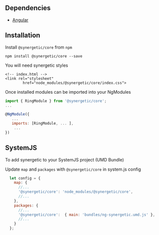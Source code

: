 
## Dependencies
* [Angular](https://angular.io)

## Installation

Install `@synergetic/core` from `npm`

```shell
npm install @synergetic/core --save
```

You will need synergetic styles

```
<!-- index.html -->
<link rel="stylesheet"
        href="node_modules/@synergetic/core/index.css">
```

Once installed modules can be imported into your NgModules

```js
import { RingModule } from '@synergetic/core';
...

@NgModule({
   ...
   imports: [RingModule, ... ],
    ... 
})
```

## SystemJS
To add synergetic to your SystemJS project (UMD Bundle)

Update `map` and `packages` with `@synergetic/core` in system.js config

```js
  let config = {
    map: {
      //...
      '@synergetic/core': 'node_modules/@synergetic/core',
      //...
    },
    packages: {
      //...
      '@synergetic/core':  { main: 'bundles/ng-synergetic.umd.js' },
      //...
    }
  };
```
